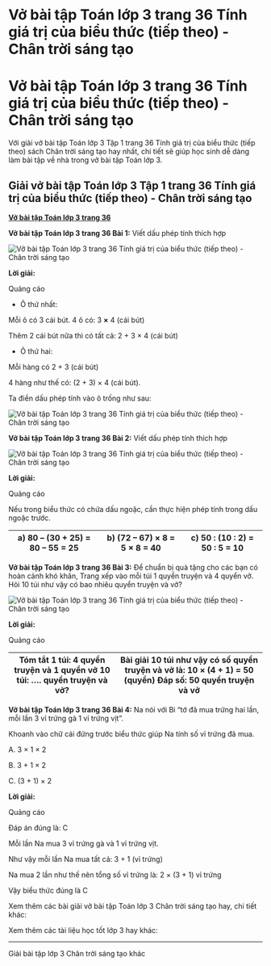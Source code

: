 # Vở bài tập Toán lớp 3 trang 36 Tính giá trị của biểu thức (tiếp theo) - Chân trời sáng tạo

# Vở bài tập Toán lớp 3 trang 36 Tính giá trị của biểu thức (tiếp theo) - Chân trời sáng tạo

Với giải vở bài tập Toán lớp 3 Tập 1 trang 36 Tính giá trị của biểu thức (tiếp theo) sách Chân trời sáng tạo hay nhất, chi tiết sẽ giúp học sinh dễ dàng làm bài tập về nhà trong vở bài tập Toán lớp 3.

## Giải vở bài tập Toán lớp 3 Tập 1 trang 36 Tính giá trị của biểu thức (tiếp theo) - Chân trời sáng tạo

[**Vở bài tập Toán lớp 3 trang 36**](https://vietjack.com/vbt-toan-3-ct/vbt-toan-lop-3-trang-36-tap-1.jsp)

**Vở bài tập Toán lớp 3 trang 36 Bài 1:** Viết dấu phép tính thích hợp

![Vở bài tập Toán lớp 3 trang 36 Tính giá trị của biểu thức \(tiếp theo\) - Chân trời sáng tạo](https://vietjack.com/vbt-toan-3-ct/images/tinh-gia-tri-cua-bieu-thuc-tiep-theo-1-142474.PNG)

**Lời giải:**

Quảng cáo

* Ô thứ nhất: 

Mỗi ô có 3 cái bút. 4 ô có: 3 **×** 4 (cái bút)

Thêm 2 cái bút nữa thì có tất cả: 2 + 3 × 4 (cái bút)

* Ô thứ hai:

Mỗi hàng có 2 + 3 (cái bút)

4 hàng như thế có: (2 + 3) × 4 (cái bút).

Ta điền dấu phép tính vào ô trống như sau:

![Vở bài tập Toán lớp 3 trang 36 Tính giá trị của biểu thức \(tiếp theo\) - Chân trời sáng tạo](https://vietjack.com/vbt-toan-3-ct/images/tinh-gia-tri-cua-bieu-thuc-tiep-theo-1-142472.PNG)

**Vở bài tập Toán lớp 3 trang 36 Bài 2:** Viết dấu phép tính thích hợp

![Vở bài tập Toán lớp 3 trang 36 Tính giá trị của biểu thức \(tiếp theo\) - Chân trời sáng tạo](https://vietjack.com/vbt-toan-3-ct/images/tinh-gia-tri-cua-bieu-thuc-tiep-theo-1-142475.PNG)

**Lời giải:**

Quảng cáo

Nếu trong biểu thức có chứa dấu ngoặc, cần thực hiện phép tính trong dấu ngoặc trước.

a) 80 – (30 + 25) = 80 – 55 = 25 |  b) (72 – 67) × 8 = 5 × 8 = 40 |  c) 50 : (10 : 2)  = 50 : 5  = 10  
---|---|---  
  
**Vở bài tập Toán lớp 3 trang 36 Bài 3:** Để chuẩn bị quà tặng cho các bạn có hoàn cảnh khó khăn, Trang xếp vào mỗi túi 1 quyển truyện và 4 quyển vở. Hỏi 10 túi như vậy có bao nhiêu quyển truyện và vở?

![Vở bài tập Toán lớp 3 trang 36 Tính giá trị của biểu thức \(tiếp theo\) - Chân trời sáng tạo](https://vietjack.com/vbt-toan-3-ct/images/tinh-gia-tri-cua-bieu-thuc-tiep-theo-1-142473.PNG)

**Lời giải:**

Quảng cáo

Tóm tắt 1 túi: 4 quyển truyện và 1 quyển vở 10 túi: …. quyển truyện và vở? |  Bài giải 10 túi như vậy có số quyển truyện và vở là: 10 × (4 + 1) = 50 (quyển) Đáp số: 50 quyển truyện và vở  
---|---  
  
**Vở bài tập Toán lớp 3 trang 36 Bài 4:** Na nói với Bi “tớ đã mua trứng hai lần, mỗi lần 3 vỉ trứng gà 1 vỉ trứng vịt”.

Khoanh vào chữ cái đứng trước biểu thức giúp Na tính số vỉ trứng đã mua.

A. 3 × 1 × 2 

B. 3 + 1 × 2 

C. (3 + 1) × 2

**Lời giải:**

Quảng cáo

Đáp án đúng là: C

Mỗi lần Na mua 3 vỉ trứng gà và 1 vỉ trứng vịt. 

Như vậy mỗi lần Na mua tất cả: 3 + 1 (vỉ trứng)

Na mua 2 lần như thế nên tổng số vỉ trứng là: 2 × (3 + 1) vỉ trứng

Vậy biểu thức đúng là C

Xem thêm các bài giải vở bài tập Toán lớp 3 Chân trời sáng tạo hay, chi tiết khác:

Xem thêm các tài liệu học tốt lớp 3 hay khác:

* * *

Giải bài tập lớp 3 Chân trời sáng tạo khác
